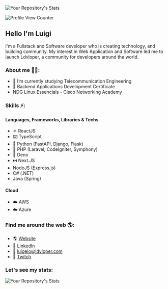![Your Repository's Stats](https://github-readme-stats.vercel.app/api?username=Luigi-DV&show_icons=true)

![Profile View Counter](https://komarev.com/ghpvc/?username=Luigi-DV)
## Hello I'm Luigi
I'm a Fullstack and Software developer who is creating technology, and building community. My interest in Web Application and Software led me to launch Ldvloper, a community for developers around the world.

### About me 👦🏽:
- 🌱 I’m currently studying Telecommunication Engineering 
- 📃 Backend Applications Development Certificate 
- NDG Linux Essencials - Cisco Networking Academy

### Skills ⚡️:
 #### Languages, Frameworks, Libraries & Techs
  - ⚛️ ReactJS
  - ⌨️ TypeScript
  - 🐍 Python (FastAPI, Django, Flask)
  - 🐘 PHP (Laravel, CodeIgniter, Symphony)
  - 🦖 Deno
  - ⏭️ Next.JS
  - NodeJS (Express.js)
  - C# (.NET) 
  - Java (Spring)
  #### Cloud
  - ☁️ AWS
  - ☁️ Azure

### Find me around the web 🌎:
- 🌎 [Website](https://luigelo.ldvloper.com/)
- 💼 [LinkedIn](https://linkedin.com/in/luigelo-davila/)
- 💬 [luigelo@ldvloper.com](mailto:luigelo@ldvloper.com)
- 🏓 [Twitch](https://twitch.com/s0ulk0d3r/)

### Let's see my stats:
![Your Repository's Stats](https://github-readme-stats.vercel.app/api/top-langs/?username=Luigi-DV&theme=blue-green)
